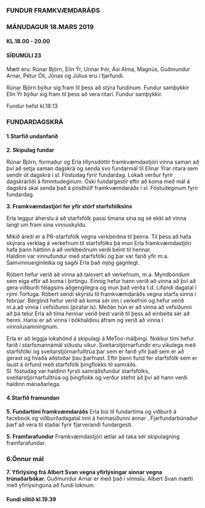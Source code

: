 ### FUNDUR FRAMKVÆMDARÁÐS 
### MÁNUDAGUR 18.MARS 2019 
#### KL.18.00 - 20.00
#### SÍÐUMÚLI 23 

Mætt eru: Rúnar Björn, Elín Ýr, Unnar Þór, Ási Alma, Magnús, Guðmundur Arnar, Pétur Óli, Jónas og Júlíus eru í fjarfundi. 

Rúnar Björn býður sig fram til þess að stýra fundinum. Fundur samþykkir 
Elín Ýr býður sig fram til þess að vera ritari. Fundur samþykkir. 

Fundur hefst kl.18:13 

### FUNDARDAGSKRÁ 

#### 1.Starfið undanfarið 

**2. Skipulag fundar**

Rúnar Björn, formaður  og Erla Hlynsdóttir framkvæmdastjóri vinna saman að því að setja saman dagskrá og senda svo fundarmál til Elínar Ýrar ritara sem sendir út dagskrá í sl. Föstudag fyrir fundardag. Lokað verður fyrir dagskrárliði á fimmtudeginum. Óski fundargestir eftir að koma með mál á dagskrá skal senda það á pósthólf framkvæmdaráðs í sl. Föstudeginum fyrir fundardag. 

**3. Framkvæmdastjóri fer yfir störf starfsfólksins** 

Erla leggur áherslu á að starfsfólk passi tímana sína og sé ekki að vinna langt um fram sína vinnuskyldu. 

Mikið áreiti er á PR-starfsfólk vegna verkbeiðna til þeirra. Til þess að hafa skýrara verklag á verkefnum til starfsfólks þá mun Erla framkvæmdastjóri hafa þann háttinn á að verkbeiðnum verði beint til hennar.  
Haldinn var vinnufundur með starfsfólki og þar var farið yfir m.a. Samvinnueiginleika og sagði Erla það mjög gagnlegt. 

Róbert hefur verið að vinna að talsvert að verkefnum, m.a. Myndböndum sem eiga eftir að koma í birtingu. Einnig hefur hann verið að vinna að því að gera viðburði félagsins aðgengilegra og mun það verða t.d. Lifandi dagatal í rými Tortuga. Róbert sendi skýrslu til framkvæmdaráðs vegna starfa sinna í febrúar. 
Berglind hefur verið að koma sér inn í verkefnin og hefur verið m.a.að vinna í vefsíðunni (piratar.is). Meðan hún er að vinna að vefsíðunni að þá telur Erla að tíma hennar verið best varið til þess að einbeita sér að henni. 
Hansi er að vinna í bókhaldinu áfram og verið að vinna í vinnslusamningnum. 

Erla er að leggja lokahönd á skipulagi á MeToo-málþingi. Nokkur tími hefur farið í starfsmannamál síðustu vikur.  Sveitarstjórnarfundir eru vikulega með starfsfólki og sveitarstjórnarfulltrúa þar sem er farið yfir það sem er að gerast og hvaða aðstoðar þau þarfnast. Eftir þann fund fer starfsfólk sem er laust á örfund með starfsfólk þingflokks til samráðs.  
Sl. föstudag var haldinn fyrsti samráðsfundur starfsfólks, sveitarstjórnarfulltrúa og þingflokk og verður stefnt að því að hann verði haldinn mánaðarlega.  



#### 4.Starfið framundan 


**5. Fundartími framkvæmdaráðs**
Erla búi til fundartíma og viðburð á facebook og viðburðadagatal inni á heimasíðunni annar . 
Fjarfundarbúnaður þarf að vera til staðar fyrir fjarverandi fundargesti. 
	
**5. Framfarafundur**
Framkvæmdastjóri ætlar að taka sér skipulagning framfarafundar. 

### 6.Önnur mál 

**7. Yfirlýsing frá Albert Svan vegna yfirlýsingar sinnar vegna trúnaðarbókar.**
Guðmundur Arnar er með það í vinnslu. Albert Svan mætti með yfirlýsinguna að fundi loknum.

#### Fundi slitið kl.19.39 


